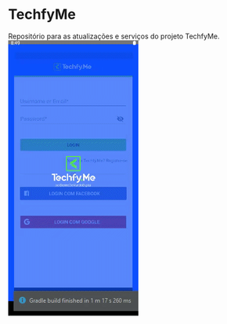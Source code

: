 # TechfyMe
Repositório para as atualizações e serviços do projeto TechfyMe.
<img width= "266px" height="562px" src = "https://github.com/mobile02-2019/TechfyMe/blob/master/app/src/main/res/gif/gif_techfyme.gif">
